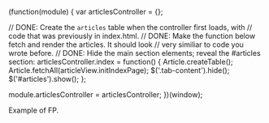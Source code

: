 (function(module) {
  var articlesController = {};

  // DONE: Create the `articles` table when the controller first loads, with
  //       code that was previously in index.html.
  // DONE: Make the function below fetch and render the articles. It should look
  //       very similiar to code you wrote before.
  // DONE: Hide the main section elements; reveal the #articles section:
  articlesController.index = function() {
    Article.createTable();
    Article.fetchAll(articleView.initIndexPage);
    $('.tab-content').hide();
    $('#articles').show();
  };

  module.articlesController = articlesController;
})(window);

Example of FP.
